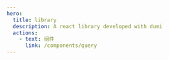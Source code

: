 ```yaml
---
hero:
  title: library
  description: A react library developed with dumi
  actions:
    - text: 组件
      link: /components/query
---
```

